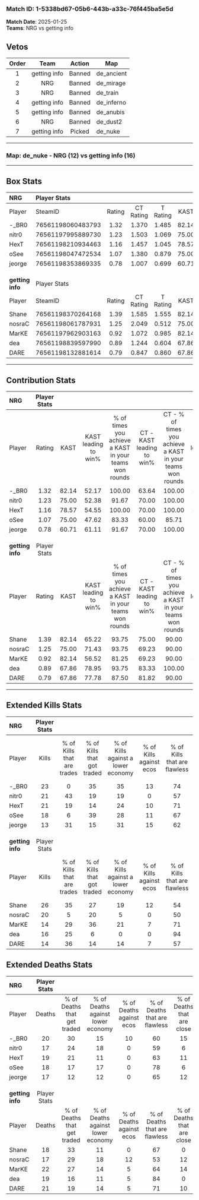 ### Match ID: 1-5338bd67-05b6-443b-a33c-76f445ba5e5d  
**Match Date**: 2025-01-25  
**Teams**: NRG vs getting info  

## Vetos  

| Order | Team | Action | Map |
| :---: | :--: | :----: | --- |
| 1 | getting info | Banned | de_ancient |
| 2 | NRG | Banned | de_mirage |
| 3 | NRG | Banned | de_train |
| 4 | getting info | Banned | de_inferno |
| 5 | getting info | Banned | de_anubis |
| 6 | NRG | Banned | de_dust2 |
| 7 | getting info | Picked | de_nuke |

---  

### **Map**: de_nuke - NRG (12) vs getting info (16)  
---  

## Box Stats  

| **NRG**          | Player Stats      |        |           |          |       |      |       |         |        |      |     |
| :- | :- | :-: | :-: | :-: | :-: | :-: | :-: | :-: | :-: | :-: | :-: |
| Player           | SteamID           | Rating | CT Rating | T Rating | KAST  | ADR  | Kills | Assists | Deaths | K/D  | HS% |
| -_BR0            | 76561198060483793 |  1.32  |   1.370   |  1.485   | 82.14 | 92.6 |  23   |    8    |   20   | 1.15 | 60  |
| nitr0            | 76561197995889730 |  1.23  |   1.503   |  1.069   | 75.00 | 84.4 |  21   |    8    |   17   | 1.24 | 57  |
| HexT             | 76561198210934463 |  1.16  |   1.457   |  1.045   | 78.57 | 69.8 |  21   |    4    |   19   | 1.11 | 47  |
| oSee             | 76561198047472534 |  1.07  |   1.380   |  0.879   | 75.00 | 70.8 |  18   |    7    |   18   | 1.00 | 16  |
| jeorge           | 76561198353869335 |  0.78  |   1.007   |  0.699   | 60.71 | 56.4 |  13   |    4    |   17   | 0.76 | 38  |
|                  |                   |        |           |          |       |      |       |         |        |      |     |
|                  |                   |        |           |          |       |      |       |         |        |      |     |
|                  |                   |        |           |          |       |      |       |         |        |      |     |
| **getting info** | Player Stats      |        |           |          |       |      |       |         |        |      |     |
| Player           | SteamID           | Rating | CT Rating | T Rating | KAST  | ADR  | Kills | Assists | Deaths | K/D  | HS% |
| Shane            | 76561198370264168 |  1.39  |   1.585   |  1.555   | 82.14 | 82.5 |  26   |    2    |   18   | 1.44 | 46  |
| nosraC           | 76561198061787931 |  1.25  |   2.049   |  0.512   | 75.00 | 94.2 |  20   |   13    |   17   | 1.18 | 55  |
| MarKE            | 76561197962903163 |  0.92  |   1.072   |  0.985   | 82.14 | 67.0 |  14   |    8    |   22   | 0.64 | 35  |
| dea              | 76561198839597990 |  0.89  |   1.244   |  0.604   | 67.86 | 57.8 |  16   |    4    |   19   | 0.84 | 18  |
| DARE             | 76561198132881614 |  0.79  |   0.847   |  0.860   | 67.86 | 59.1 |  14   |    4    |   21   | 0.67 | 42  |
---  

## Contribution Stats  

| **NRG**          | Player Stats |       |                      |                                                        |                           |                                                             |                          |                                                            |
| :- | :-: | :-: | :-: | :-: | :-: | :-: | :-: | :-: |
| Player           |    Rating    | KAST  | KAST leading to win% | % of times you achieve a KAST in your teams won rounds | CT - KAST leading to win% | CT - % of times you achieve a KAST in your teams won rounds | T - KAST leading to win% | T - % of times you achieve a KAST in your teams won rounds |
| -_BR0            |     1.32     | 82.14 |        52.17         |                         100.00                         |           63.64           |                           100.00                            |          41.67           |                           100.00                           |
| nitr0            |     1.23     | 75.00 |        52.38         |                         91.67                          |           70.00           |                           100.00                            |          36.36           |                           80.00                            |
| HexT             |     1.16     | 78.57 |        54.55         |                         100.00                         |           70.00           |                           100.00                            |          41.67           |                           100.00                           |
| oSee             |     1.07     | 75.00 |        47.62         |                         83.33                          |           60.00           |                            85.71                            |          36.36           |                           80.00                            |
| jeorge           |     0.78     | 60.71 |        61.11         |                         91.67                          |           70.00           |                           100.00                            |          50.00           |                           80.00                            |
|                  |              |       |                      |                                                        |                           |                                                             |                          |                                                            |
|                  |              |       |                      |                                                        |                           |                                                             |                          |                                                            |
|                  |              |       |                      |                                                        |                           |                                                             |                          |                                                            |
| **getting info** | Player Stats |       |                      |                                                        |                           |                                                             |                          |                                                            |
| Player           |    Rating    | KAST  | KAST leading to win% | % of times you achieve a KAST in your teams won rounds | CT - KAST leading to win% | CT - % of times you achieve a KAST in your teams won rounds | T - KAST leading to win% | T - % of times you achieve a KAST in your teams won rounds |
| Shane            |     1.39     | 82.14 |        65.22         |                         93.75                          |           75.00           |                            90.00                            |          54.55           |                           100.00                           |
| nosraC           |     1.25     | 75.00 |        71.43         |                         93.75                          |           69.23           |                            90.00                            |          75.00           |                           100.00                           |
| MarKE            |     0.92     | 82.14 |        56.52         |                         81.25                          |           69.23           |                            90.00                            |          40.00           |                           66.67                            |
| dea              |     0.89     | 67.86 |        78.95         |                         93.75                          |           83.33           |                           100.00                            |          71.43           |                           83.33                            |
| DARE             |     0.79     | 67.86 |        77.78         |                         87.50                          |           81.82           |                            90.00                            |          71.43           |                           83.33                            |
---  

## Extended Kills Stats  

| **NRG**          | Player Stats |                            |                            |                                    |                         |                              |                                 |                                       |                    |           |
| :- | :-: | :-: | :-: | :-: | :-: | :-: | :-: | :-: | :-: | :-: |
| Player           |    Kills     | % of Kills that are trades | % of Kills that got traded | % of Kills against a lower economy | % of Kills against ecos | % of Kills that are flawless | % of Kills that are close duels | % of Kills that are assisted by flash | Pistol Round Kills | AWP Kills |
| -_BR0            |      23      |             0              |             35             |                 35                 |           13            |              74              |                9                |                   4                   |         0          |     1     |
| nitr0            |      21      |             43             |             19             |                 19                 |            0            |              57              |               10                |                   0                   |         0          |     3     |
| HexT             |      21      |             19             |             14             |                 24                 |           10            |              71              |                5                |                   0                   |         0          |     3     |
| oSee             |      18      |             6              |             39             |                 28                 |           11            |              67              |                6                |                  11                   |         4          |     0     |
| jeorge           |      13      |             31             |             15             |                 31                 |           15            |              62              |                8                |                  23                   |         0          |     1     |
|                  |              |                            |                            |                                    |                         |                              |                                 |                                       |                    |           |
|                  |              |                            |                            |                                    |                         |                              |                                 |                                       |                    |           |
|                  |              |                            |                            |                                    |                         |                              |                                 |                                       |                    |           |
| **getting info** | Player Stats |                            |                            |                                    |                         |                              |                                 |                                       |                    |           |
| Player           |    Kills     | % of Kills that are trades | % of Kills that got traded | % of Kills against a lower economy | % of Kills against ecos | % of Kills that are flawless | % of Kills that are close duels | % of Kills that are assisted by flash | Pistol Round Kills | AWP Kills |
| Shane            |      26      |             35             |             27             |                 19                 |           12            |              54              |               12                |                   0                   |         0          |     1     |
| nosraC           |      20      |             5              |             20             |                 5                  |            0            |              50              |                5                |                   5                   |         0          |     3     |
| MarKE            |      14      |             29             |             36             |                 21                 |            7            |              71              |               21                |                   0                   |         0          |     0     |
| dea              |      16      |             25             |             6              |                 0                  |            0            |              94              |                0                |                   0                   |         11         |     1     |
| DARE             |      14      |             36             |             14             |                 14                 |            7            |              57              |               14                |                   7                   |         0          |     0     |
## Extended Deaths Stats  

| **NRG**          | Player Stats |                             |                                   |                          |                               |                            |                           |               |
| :- | :-: | :-: | :-: | :-: | :-: | :-: | :-: | :-: |
| Player           |    Deaths    | % of Deaths that get traded | % of Deaths against lower economy | % of Deaths against ecos | % of Deaths that are flawless | % of Deaths that are close | % of Deaths while blinded | Deaths to AWP |
| -_BR0            |      20      |             30              |                15                 |            10            |              60               |             15             |             5             |       0       |
| nitr0            |      17      |             24              |                18                 |            0             |              59               |             6              |             0             |       3       |
| HexT             |      19      |             21              |                11                 |            0             |              63               |             11             |             5             |       4       |
| oSee             |      18      |             17              |                17                 |            0             |              78               |             6              |             0             |       1       |
| jeorge           |      17      |             12              |                12                 |            0             |              65               |             12             |             0             |       3       |
|                  |              |                             |                                   |                          |                               |                            |                           |               |
|                  |              |                             |                                   |                          |                               |                            |                           |               |
|                  |              |                             |                                   |                          |                               |                            |                           |               |
| **getting info** | Player Stats |                             |                                   |                          |                               |                            |                           |               |
| Player           |    Deaths    | % of Deaths that get traded | % of Deaths against lower economy | % of Deaths against ecos | % of Deaths that are flawless | % of Deaths that are close | % of Deaths while blinded | Deaths to AWP |
| Shane            |      18      |             33              |                11                 |            0             |              67               |             0              |            11             |       1       |
| nosraC           |      17      |             29              |                18                 |            12            |              53               |             12             |             0             |       0       |
| MarKE            |      22      |             27              |                14                 |            5             |              64               |             14             |            14             |       2       |
| dea              |      19      |             16              |                11                 |            5             |              84               |             0              |             0             |       0       |
| DARE             |      21      |             19              |                14                 |            5             |              71               |             10             |             5             |       1       |
